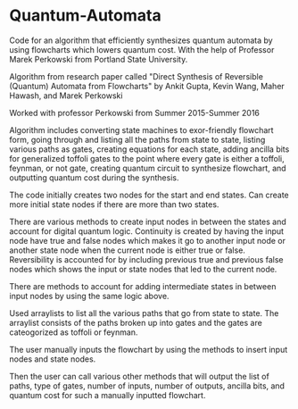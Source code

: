 # Quantum-Automata
Code for an algorithm that efficiently synthesizes quantum automata by using flowcharts which lowers quantum cost. With the help of Professor Marek Perkowski from Portland State University.

Algorithm from research paper called "Direct Synthesis of Reversible (Quantum) Automata from Flowcharts" by Ankit Gupta, Kevin Wang, Maher Hawash, and Marek Perkowski

Worked with professor Perkowski from Summer 2015-Summer 2016

Algorithm includes converting state machines to exor-friendly flowchart form, going through and listing all the paths from state to state, listing various paths as gates, creating equations for each state, adding ancilla bits for generalized toffoli gates to the point where every gate is either a toffoli, feynman, or not gate, creating quantum circuit to synthesize flowchart, and outputting quantum cost during the synthesis.

The code initially creates two nodes for the start and end states. Can create more initial state nodes if there are more than two states.

There are various methods to create input nodes in between the states and account for digital quantum logic. Continuity is created by having the input node have true and false nodes which makes it go to another input node or another state node when the current node is either true or false. Reversibility is accounted for by including previous true and previous false nodes which shows the input or state nodes that led to the current node.

There are methods to account for adding intermediate states in between input nodes by using the same logic above.

Used arraylists to list all the various paths that go from state to state. The arraylist consists of the paths broken up into gates and the gates are cateogorized as toffoli or feynman.

The user manually inputs the flowchart by using the methods to insert input nodes and state nodes.

Then the user can call various other methods that will output the list of paths, type of gates, number of inputs, number of outputs, ancilla bits, and quantum cost for such a manually inputted flowchart.
